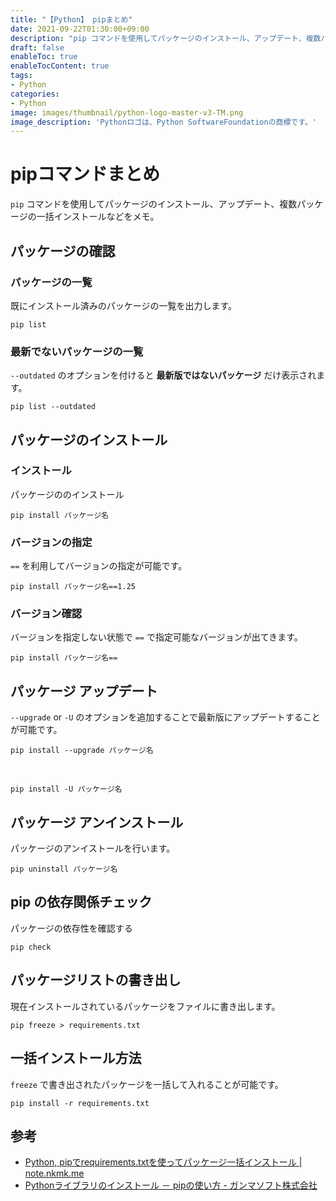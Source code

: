```yaml
---
title: "【Python】 pipまとめ"
date: 2021-09-22T01:30:00+09:00
description: "pip コマンドを使用してパッケージのインストール、アップデート、複数パッケージの一括インストールなどをメモ。"
draft: false
enableToc: true
enableTocContent: true
tags: 
- Python
categories: 
- Python
image: images/thumbnail/python-logo-master-v3-TM.png
image_description: 'Pythonロゴは、Python SoftwareFoundationの商標です。'
---
```


# pipコマンドまとめ
`pip` コマンドを使用してパッケージのインストール、アップデート、複数パッケージの一括インストールなどをメモ。

## パッケージの確認

### パッケージの一覧
既にインストール済みのパッケージの一覧を出力します。
```
pip list
```

### 最新でないパッケージの一覧
`--outdated` のオプションを付けると **最新版ではないパッケージ** だけ表示されます。
```
pip list --outdated
```

## パッケージのインストール

### インストール
パッケージののインストール
```
pip install パッケージ名
```

### バージョンの指定
`==` を利用してバージョンの指定が可能です。

```
pip install パッケージ名==1.25
```

### バージョン確認
バージョンを指定しない状態で `==` で指定可能なバージョンが出てきます。

```
pip install パッケージ名==
```

## パッケージ アップデート
`--upgrade` or `-U` のオプションを追加することで最新版にアップデートすることが可能です。
```
pip install --upgrade パッケージ名
```

<br>

```
pip install -U パッケージ名
```

## パッケージ アンインストール
パッケージのアンイストールを行います。
```
pip uninstall パッケージ名
```

## pip の依存関係チェック
パッケージの依存性を確認する
``` 
pip check
```

## パッケージリストの書き出し
現在インストールされているパッケージをファイルに書き出します。
``` 
pip freeze > requirements.txt
```

## 一括インストール方法
`freeze` で書き出されたパッケージを一括して入れることが可能です。
```
pip install -r requirements.txt
```

## 参考
* <a href="https://note.nkmk.me/python-pip-install-requirements/" target="_blank" rel="nofollow noopener">Python, pipでrequirements.txtを使ってパッケージ一括インストール | note.nkmk.me</a>
* <a href="https://gammasoft.jp/python/python-library-install/" target="_blank" rel="nofollow noopener">Pythonライブラリのインストール － pipの使い方 - ガンマソフト株式会社</a>
